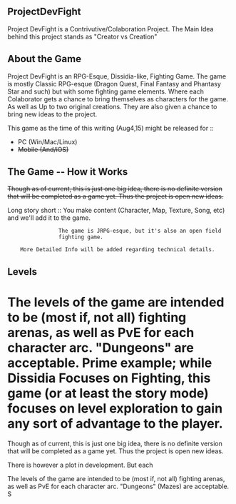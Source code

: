 ## ProjectDevFight

Project DevFight is a Contrivutive/Colaboration Project.
The Main Idea behind this project stands as "Creator vs Creation"

## About the Game

Project DevFight is an RPG-Esque, Dissidia-like, Fighting Game.
The game is  mostly Classic RPG-esque (Dragon Quest, Final Fantasy and
Phantasy Star and such) but with some fighting game elements.
Where each Colaborator gets a chance to bring themselves as characters
for the game. As well as Up to two original creations. They are also
given a chance to bring new ideas to the project.

This game as the time of this writing (Aug4,15) might be released for ::
* PC (Win/Mac/Linux)
* ~~Mobile (And/iOS)~~

## The Game -- How it Works
~~Though as of current, this is just one big idea, there is no definite
version that will be completed as a game yet. Thus the project is open
new ideas.~~

Long story short :: You make content (Character, Map, Texture, Song, etc)
                    and we'll add it to the game.

                    The game is JRPG-esque, but it's also an open field
                    fighting game.

        More Detailed Info will be added regarding technical details.

## Levels

The levels of the game are intended to be (most if, not all) fighting
arenas, as well as PvE for each character arc. "Dungeons" are
acceptable. Prime example; while Dissidia Focuses on Fighting, this game
(or at least the story mode) focuses on level exploration to gain
any sort of advantage to the player.
=======
Though as of current, this is just one big idea, there is no definite
version that will be completed as a game yet. Thus the project is open
new ideas.

There is however a plot in development. But each

The levels of the game are intended to be (most if, not all) fighting
arenas, as well as PvE for each character arc. "Dungeons" (Mazes) are
acceptable. S
